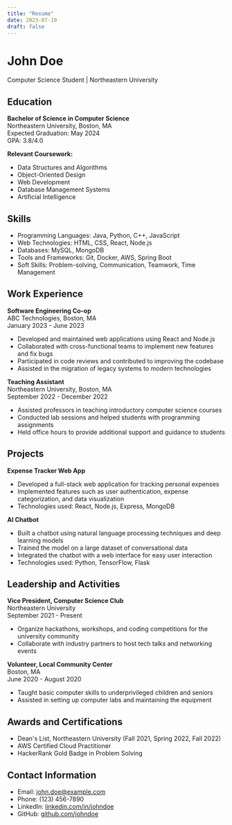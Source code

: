 ```yaml
---
title: "Resume"
date: 2023-07-19
draft: false
---
```


# John Doe
Computer Science Student | Northeastern University  

## Education
**Bachelor of Science in Computer Science**  
Northeastern University, Boston, MA  
Expected Graduation: May 2024  
GPA: 3.8/4.0

**Relevant Coursework:**
- Data Structures and Algorithms
- Object-Oriented Design
- Web Development
- Database Management Systems
- Artificial Intelligence

## Skills
- Programming Languages: Java, Python, C++, JavaScript
- Web Technologies: HTML, CSS, React, Node.js
- Databases: MySQL, MongoDB
- Tools and Frameworks: Git, Docker, AWS, Spring Boot
- Soft Skills: Problem-solving, Communication, Teamwork, Time Management

## Work Experience
**Software Engineering Co-op**  
ABC Technologies, Boston, MA  
January 2023 - June 2023
- Developed and maintained web applications using React and Node.js
- Collaborated with cross-functional teams to implement new features and fix bugs
- Participated in code reviews and contributed to improving the codebase
- Assisted in the migration of legacy systems to modern technologies

**Teaching Assistant**  
Northeastern University, Boston, MA  
September 2022 - December 2022
- Assisted professors in teaching introductory computer science courses
- Conducted lab sessions and helped students with programming assignments
- Held office hours to provide additional support and guidance to students

## Projects
**Expense Tracker Web App**  
- Developed a full-stack web application for tracking personal expenses
- Implemented features such as user authentication, expense categorization, and data visualization
- Technologies used: React, Node.js, Express, MongoDB

**AI Chatbot**
- Built a chatbot using natural language processing techniques and deep learning models
- Trained the model on a large dataset of conversational data
- Integrated the chatbot with a web interface for easy user interaction
- Technologies used: Python, TensorFlow, Flask

## Leadership and Activities
**Vice President, Computer Science Club**  
Northeastern University  
September 2021 - Present
- Organize hackathons, workshops, and coding competitions for the university community
- Collaborate with industry partners to host tech talks and networking events

**Volunteer, Local Community Center**  
Boston, MA  
June 2020 - August 2020
- Taught basic computer skills to underprivileged children and seniors
- Assisted in setting up computer labs and maintaining the equipment

## Awards and Certifications
- Dean's List, Northeastern University (Fall 2021, Spring 2022, Fall 2022)
- AWS Certified Cloud Practitioner
- HackerRank Gold Badge in Problem Solving

## Contact Information
- Email: john.doe@example.com
- Phone: (123) 456-7890
- LinkedIn: [linkedin.com/in/johndoe](https://www.linkedin.com/in/johndoe)
- GitHub: [github.com/johndoe](https://github.com/johndoe)